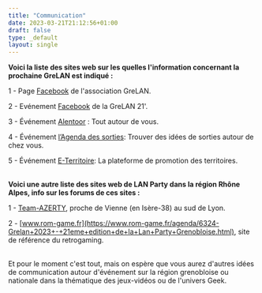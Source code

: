 ```yaml
---
title: "Communication"
date: 2023-03-21T21:12:56+01:00
draft: false
type: _default
layout: single
---
```


**Voici la liste des sites web sur les quelles l'information concernant la prochaine GreLAN est indiqué :**  
  
1 - Page [Facebook](https://www.facebook.com/groups/GreLAN38/) de l'association GreLAN.  
  
2 - Evénement [Facebook](https://www.facebook.com/events/910454807050858/) de la GreLAN 21'.  
  
3 - Événement [Alentoor](https://www.alentoor.fr/saint-martin-le-vinoux/agenda/4112265-lan-party-grelan-game-week-end-21-ou-ggw-21) : Tout autour de vous.  
  
4 - Événement [l’Agenda des sorties](https://www.agenda-des-sorties.com/detail.php?id=260511): Trouver des idées de sorties autour de chez vous.  
  
5 - Événement [E-Territoire](https://www.eterritoire.fr//evenements/auvergne-rhone-alpes/isere/saint-martin-le-vinoux(38950)/lan+party+%3A+grelan+game+week-end+%2321%E2%80%B2+ou+%C2%AB+ggw%2321%E2%80%B2+%C2%BB/61213): La plateforme de promotion des territoires.  
&nbsp;

**Voici une autre liste des sites web de LAN Party dans la région Rhône Alpes, info sur les forums de ces sites :**  
  
1 - [Team-AZERTY](https://www.team-azerty.com/lan-externes/ggw-21-t4065.html), proche de Vienne (en Isère-38) au sud de Lyon.  
  
2 - [www.rom-game.fr](https://www.rom-game.fr/agenda/6324-Grelan+2023+-+21eme+edition+de+la+Lan+Party+Grenobloise.html), site de référence du retrogaming.  
&nbsp;
  
  
Et pour le moment c'est tout, mais on espère que vous aurez d'autres idées de communication autour d'événement sur la région grenobloise ou nationale dans la thématique des jeux-vidéos ou de l'univers Geek.